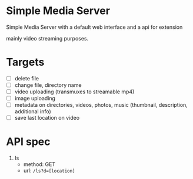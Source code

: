 # Simple Media Server

Simple Media Server with a default web interface and a api for extension

mainly video streaming purposes.

# Targets

- [ ] delete file
- [ ] change file, directory name
- [ ] video uploading (transmuxes to streamable mp4)
- [ ] image uploading
- [ ] metadata on directories, videos, photos, music 
   (thumbnail, description, additional info)
- [ ] save last location on video

# API spec

1. ls
   - method: GET
   - url: `/ls?d=[location]`

